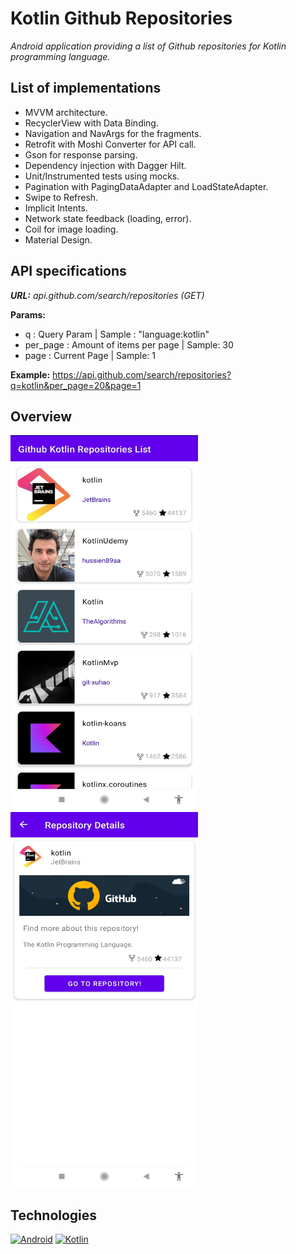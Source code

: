 # Kotlin Github Repositories
*Android application providing a list of Github repositories for Kotlin programming language.*

## List of implementations
* MVVM architecture.
* RecyclerView with Data Binding.
* Navigation and NavArgs for the fragments.
* Retrofit with Moshi Converter for API call.
* Gson for response parsing.
* Dependency injection with Dagger Hilt.
* Unit/Instrumented tests using mocks.
* Pagination with PagingDataAdapter and LoadStateAdapter.
* Swipe to Refresh.
* Implicit Intents.
* Network state feedback (loading, error).
* Coil for image loading.
* Material Design.

## API specifications
***URL:** api.github.com/search/repositories (GET)*

**Params:**
* q : Query Param | Sample : "language:kotlin"
* per_page : Amount of items per page | Sample: 30
* page : Current Page | Sample: 1

**Example:** https://api.github.com/search/repositories?q=kotlin&per_page=20&page=1

## Overview
<img src="https://raw.githubusercontent.com/estfigbui/Kotlin-Github-Repositories/master/Screenshot_GithubRepos_01.jpg"  width="300" height="600"> <img src="https://raw.githubusercontent.com/estfigbui/Kotlin-Github-Repositories/master/Screenshot_GithubRepos_02.jpg"  width="300" height="600">

## Technologies
[![Android](https://img.shields.io/badge/Android-3DDC84?style=for-the-badge&logo=android&logoColor=white&labelColor=101010)]()
[![Kotlin](https://img.shields.io/badge/Kotlin-0095D5?style=for-the-badge&logo=kotlin&logoColor=white&labelColor=101010)]()
